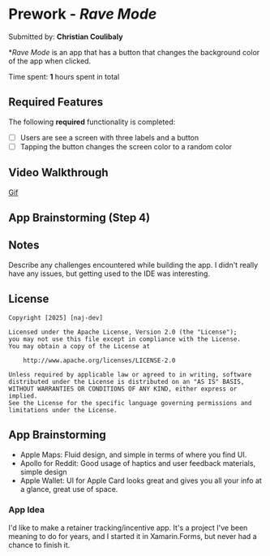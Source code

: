 # Prework - *Rave Mode*

Submitted by: **Christian Coulibaly**

**Rave Mode* is an app that has a button that changes the background color of the app when clicked.

Time spent: **1** hours spent in total

## Required Features

The following **required** functionality is completed:

- [ ] Users are see a screen with three labels and a button
- [ ] Tapping the button changes the screen color to a random color
 
## Video Walkthrough

[Gif](https://i.imgur.com/dT5fQjT.gif)

## App Brainstorming (Step 4)

## Notes

Describe any challenges encountered while building the app.
I didn't really have any issues, but getting used to the IDE was interesting.

## License

    Copyright [2025] [naj-dev]

    Licensed under the Apache License, Version 2.0 (the "License");
    you may not use this file except in compliance with the License.
    You may obtain a copy of the License at

        http://www.apache.org/licenses/LICENSE-2.0

    Unless required by applicable law or agreed to in writing, software
    distributed under the License is distributed on an "AS IS" BASIS,
    WITHOUT WARRANTIES OR CONDITIONS OF ANY KIND, either express or implied.
    See the License for the specific language governing permissions and
    limitations under the License.

## App Brainstorming

- Apple Maps: Fluid design, and simple in terms of where you find UI.
- Apollo for Reddit: Good usage of haptics and user feedback materials, simple design
- Apple Wallet: UI for Apple Card looks great and gives you all your info at a glance, great use of space.

### App Idea

I'd like to make a retainer tracking/incentive app. It's a project I've been meaning to do for years, and I started it in Xamarin.Forms, but never had a chance to finish it.
